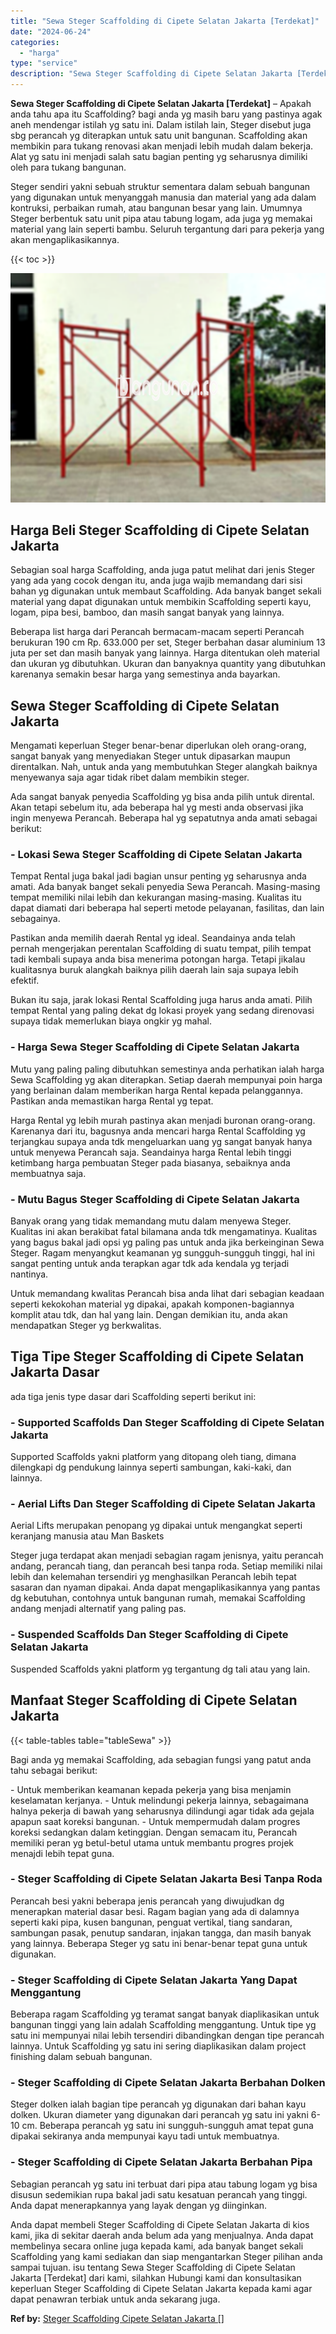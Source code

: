 ```yaml
---
title: "Sewa Steger Scaffolding di Cipete Selatan Jakarta [Terdekat]"
date: "2024-06-24"
categories: 
  - "harga"
type: "service"
description: "Sewa Steger Scaffolding di Cipete Selatan Jakarta [Terdekat]. Anda dapat membeli Steger Scaffolding di Cipete Selatan Jakarta di kios kami, jika di sekitar d..."
---
```


**Sewa Steger Scaffolding di Cipete Selatan Jakarta \[Terdekat\]** – Apakah anda tahu apa itu Scaffolding? bagi anda yg masih baru yang pastinya agak aneh mendengar istilah yg satu ini. Dalam istilah lain, Steger disebut juga sbg perancah yg diterapkan untuk satu unit bangunan. Scaffolding akan membikin para tukang renovasi akan menjadi lebih mudah dalam bekerja. Alat yg satu ini menjadi salah satu bagian penting yg seharusnya dimiliki oleh para tukang bangunan.

Steger sendiri yakni sebuah struktur sementara dalam sebuah bangunan yang digunakan untuk menyanggah manusia dan material yang ada dalam kontruksi, perbaikan rumah, atau bangunan besar yang lain. Umumnya Steger berbentuk satu unit pipa atau tabung logam, ada juga yg memakai material yang lain seperti bambu. Seluruh tergantung dari para pekerja yang akan mengaplikasikannya.

{{< toc >}}

![Sewa Steger Scaffolding di Cipete Selatan Jakarta [Terdekat]](/images/sewa-scaffolding-steger-27.png)

## Harga Beli Steger Scaffolding di Cipete Selatan Jakarta

Sebagian soal harga Scaffolding, anda juga patut melihat dari jenis Steger yang ada yang cocok dengan itu, anda juga wajib memandang dari sisi bahan yg digunakan untuk membaut Scaffolding. Ada banyak banget sekali material yang dapat digunakan untuk membikin Scaffolding seperti kayu, logam, pipa besi, bamboo, dan masih sangat banyak yang lainnya.

Beberapa list harga dari Perancah bermacam-macam seperti Perancah berukuran 190 cm Rp. 633.000 per set, Steger berbahan dasar aluminium 13 juta per set dan masih banyak yang lainnya. Harga ditentukan oleh material dan ukuran yg dibutuhkan. Ukuran dan banyaknya quantity yang dibutuhkan karenanya semakin besar harga yang semestinya anda bayarkan.

## Sewa Steger Scaffolding di Cipete Selatan Jakarta

Mengamati keperluan Steger benar-benar diperlukan oleh orang-orang, sangat banyak yang menyediakan Steger untuk dipasarkan maupun direntalkan. Nah, untuk anda yang membutuhkan Steger alangkah baiknya menyewanya saja agar tidak ribet dalam membikin steger.

Ada sangat banyak penyedia Scaffolding yg bisa anda pilih untuk dirental. Akan tetapi sebelum itu, ada beberapa hal yg mesti anda observasi jika ingin menyewa Perancah. Beberapa hal yg sepatutnya anda amati sebagai berikut:

### \- Lokasi Sewa Steger Scaffolding di Cipete Selatan Jakarta

Tempat Rental juga bakal jadi bagian unsur penting yg seharusnya anda amati. Ada banyak banget sekali penyedia Sewa Perancah. Masing-masing tempat memiliki nilai lebih dan kekurangan masing-masing. Kualitas itu dapat diamati dari beberapa hal seperti metode pelayanan, fasilitas, dan lain sebagainya.

Pastikan anda memilih daerah Rental yg ideal. Seandainya anda telah pernah mengerjakan perentalan Scaffolding di suatu tempat, pilih tempat tadi kembali supaya anda bisa menerima potongan harga. Tetapi jikalau kualitasnya buruk alangkah baiknya pilih daerah lain saja supaya lebih efektif.

Bukan itu saja, jarak lokasi Rental Scaffolding juga harus anda amati. Pilih tempat Rental yang paling dekat dg lokasi proyek yang sedang direnovasi supaya tidak memerlukan biaya ongkir yg mahal.

### \- Harga Sewa Steger Scaffolding di Cipete Selatan Jakarta

Mutu yang paling paling dibutuhkan semestinya anda perhatikan ialah harga Sewa Scaffolding yg akan diterapkan. Setiap daerah mempunyai poin harga yang berlainan dalam memberikan harga Rental kepada pelanggannya. Pastikan anda memastikan harga Rental yg tepat.

Harga Rental yg lebih murah pastinya akan menjadi buronan orang-orang. Karenanya dari itu, bagusnya anda mencari harga Rental Scaffolding yg terjangkau supaya anda tdk mengeluarkan uang yg sangat banyak hanya untuk menyewa Perancah saja. Seandainya harga Rental lebih tinggi ketimbang harga pembuatan Steger pada biasanya, sebaiknya anda membuatnya saja.

### \- Mutu Bagus Steger Scaffolding di Cipete Selatan Jakarta

Banyak orang yang tidak memandang mutu dalam menyewa Steger. Kualitas ini akan berakibat fatal bilamana anda tdk mengamatinya. Kualitas yang bagus bakal jadi opsi yg paling pas untuk anda jika berkeinginan Sewa Steger. Ragam menyangkut keamanan yg sungguh-sungguh tinggi, hal ini sangat penting untuk anda terapkan agar tdk ada kendala yg terjadi nantinya.

Untuk memandang kwalitas Perancah bisa anda lihat dari sebagian keadaan seperti kekokohan material yg dipakai, apakah komponen-bagiannya komplit atau tdk, dan hal yang lain. Dengan demikian itu, anda akan mendapatkan Steger yg berkwalitas.

## Tiga Tipe Steger Scaffolding di Cipete Selatan Jakarta Dasar

ada tiga jenis type dasar dari Scaffolding seperti berikut ini:

### \- Supported Scaffolds Dan Steger Scaffolding di Cipete Selatan Jakarta

Supported Scaffolds yakni platform yang ditopang oleh tiang, dimana dilengkapi dg pendukung lainnya seperti sambungan, kaki-kaki, dan lainnya.

### \- Aerial Lifts Dan Steger Scaffolding di Cipete Selatan Jakarta

Aerial Lifts merupakan penopang yg dipakai untuk mengangkat seperti keranjang manusia atau Man Baskets

Steger juga terdapat akan menjadi sebagian ragam jenisnya, yaitu perancah andang, perancah tiang, dan perancah besi tanpa roda. Setiap memiliki nilai lebih dan kelemahan tersendiri yg menghasilkan Perancah lebih tepat sasaran dan nyaman dipakai. Anda dapat mengaplikasikannya yang pantas dg kebutuhan, contohnya untuk bangunan rumah, memakai Scaffolding andang menjadi alternatif yang paling pas.

### \- Suspended Scaffolds Dan Steger Scaffolding di Cipete Selatan Jakarta

Suspended Scaffolds yakni platform yg tergantung dg tali atau yang lain.

## Manfaat Steger Scaffolding di Cipete Selatan Jakarta

{{< table-tables table="tableSewa" >}}

Bagi anda yg memakai Scaffolding, ada sebagian fungsi yang patut anda tahu sebagai berikut:

\- Untuk memberikan keamanan kepada pekerja yang bisa menjamin keselamatan kerjanya. - Untuk melindungi pekerja lainnya, sebagaimana halnya pekerja di bawah yang seharusnya dilindungi agar tidak ada gejala apapun saat koreksi bangunan. - Untuk mempermudah dalam progres koreksi sedangkan dalam ketinggian. Dengan semacam itu, Perancah memiliki peran yg betul-betul utama untuk membantu progres projek menajdi lebih tepat guna.

### \- Steger Scaffolding di Cipete Selatan Jakarta Besi Tanpa Roda

Perancah besi yakni beberapa jenis perancah yang diwujudkan dg menerapkan material dasar besi. Ragam bagian yang ada di dalamnya seperti kaki pipa, kusen bangunan, penguat vertikal, tiang sandaran, sambungan pasak, penutup sandaran, injakan tangga, dan masih banyak yang lainnya. Beberapa Steger yg satu ini benar-benar tepat guna untuk digunakan.

### \- Steger Scaffolding di Cipete Selatan Jakarta Yang Dapat Menggantung

Beberapa ragam Scaffolding yg teramat sangat banyak diaplikasikan untuk bangunan tinggi yang lain adalah Scaffolding menggantung. Untuk tipe yg satu ini mempunyai nilai lebih tersendiri dibandingkan dengan tipe perancah lainnya. Untuk Scaffolding yg satu ini sering diaplikasikan dalam project finishing dalam sebuah bangunan.

### \- Steger Scaffolding di Cipete Selatan Jakarta Berbahan Dolken

Steger dolken ialah bagian tipe perancah yg digunakan dari bahan kayu dolken. Ukuran diameter yang digunakan dari perancah yg satu ini yakni 6-10 cm. Beberapa perancah yg satu ini sungguh-sungguh amat tepat guna dipakai sekiranya anda mempunyai kayu tadi untuk membuatnya.

### \- Steger Scaffolding di Cipete Selatan Jakarta Berbahan Pipa

Sebagian perancah yg satu ini terbuat dari pipa atau tabung logam yg bisa disusun sedemikian rupa bakal jadi satu kesatuan perancah yang tinggi. Anda dapat menerapkannya yang layak dengan yg diinginkan.

Anda dapat membeli Steger Scaffolding di Cipete Selatan Jakarta di kios kami, jika di sekitar daerah anda belum ada yang menjualnya. Anda dapat membelinya secara online juga kepada kami, ada banyak banget sekali Scaffolding yang kami sediakan dan siap mengantarkan Steger pilihan anda sampai tujuan. isu tentang Sewa Steger Scaffolding di Cipete Selatan Jakarta \[Terdekat\] dari kami, silahkan Hubungi kami dan konsultasikan keperluan Steger Scaffolding di Cipete Selatan Jakarta kepada kami agar dapat penawran terbiak untuk anda sekarang juga.

**Ref by:** [Steger Scaffolding Cipete Selatan Jakarta []](https://id.wikipedia.org/wiki/Steger)
